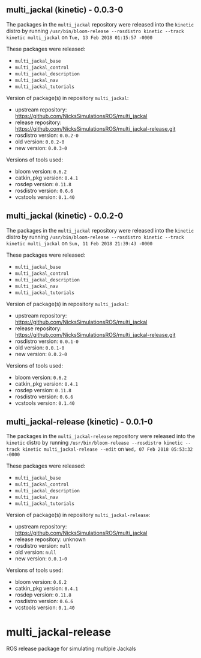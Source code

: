 ## multi_jackal (kinetic) - 0.0.3-0

The packages in the `multi_jackal` repository were released into the `kinetic` distro by running `/usr/bin/bloom-release --rosdistro kinetic --track kinetic multi_jackal` on `Tue, 13 Feb 2018 01:15:57 -0000`

These packages were released:
- `multi_jackal_base`
- `multi_jackal_control`
- `multi_jackal_description`
- `multi_jackal_nav`
- `multi_jackal_tutorials`

Version of package(s) in repository `multi_jackal`:

- upstream repository: https://github.com/NicksSimulationsROS/multi_jackal
- release repository: https://github.com/NicksSimulationsROS/multi_jackal-release.git
- rosdistro version: `0.0.2-0`
- old version: `0.0.2-0`
- new version: `0.0.3-0`

Versions of tools used:

- bloom version: `0.6.2`
- catkin_pkg version: `0.4.1`
- rosdep version: `0.11.8`
- rosdistro version: `0.6.6`
- vcstools version: `0.1.40`


## multi_jackal (kinetic) - 0.0.2-0

The packages in the `multi_jackal` repository were released into the `kinetic` distro by running `/usr/bin/bloom-release --rosdistro kinetic --track kinetic multi_jackal` on `Sun, 11 Feb 2018 21:39:43 -0000`

These packages were released:
- `multi_jackal_base`
- `multi_jackal_control`
- `multi_jackal_description`
- `multi_jackal_nav`
- `multi_jackal_tutorials`

Version of package(s) in repository `multi_jackal`:

- upstream repository: https://github.com/NicksSimulationsROS/multi_jackal
- release repository: https://github.com/NicksSimulationsROS/multi_jackal-release.git
- rosdistro version: `0.0.1-0`
- old version: `0.0.1-0`
- new version: `0.0.2-0`

Versions of tools used:

- bloom version: `0.6.2`
- catkin_pkg version: `0.4.1`
- rosdep version: `0.11.8`
- rosdistro version: `0.6.6`
- vcstools version: `0.1.40`


## multi_jackal-release (kinetic) - 0.0.1-0

The packages in the `multi_jackal-release` repository were released into the `kinetic` distro by running `/usr/bin/bloom-release --rosdistro kinetic --track kinetic multi_jackal-release --edit` on `Wed, 07 Feb 2018 05:53:32 -0000`

These packages were released:
- `multi_jackal_base`
- `multi_jackal_control`
- `multi_jackal_description`
- `multi_jackal_nav`
- `multi_jackal_tutorials`

Version of package(s) in repository `multi_jackal-release`:

- upstream repository: https://github.com/NicksSimulationsROS/multi_jackal
- release repository: unknown
- rosdistro version: `null`
- old version: `null`
- new version: `0.0.1-0`

Versions of tools used:

- bloom version: `0.6.2`
- catkin_pkg version: `0.4.1`
- rosdep version: `0.11.8`
- rosdistro version: `0.6.6`
- vcstools version: `0.1.40`


# multi_jackal-release
ROS release package for simulating multiple Jackals
